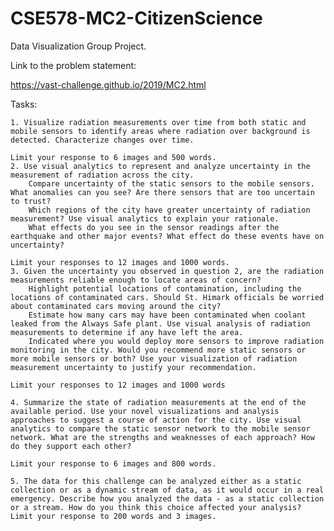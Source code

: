 # CSE578-MC2-CitizenScience
Data Visualization Group Project.

Link to the problem statement:

https://vast-challenge.github.io/2019/MC2.html

Tasks:



    1. Visualize radiation measurements over time from both static and mobile sensors to identify areas where radiation over background is detected. Characterize changes over time.

    Limit your response to 6 images and 500 words.
    2. Use visual analytics to represent and analyze uncertainty in the measurement of radiation across the city.
        Compare uncertainty of the static sensors to the mobile sensors. What anomalies can you see? Are there sensors that are too uncertain to trust?
        Which regions of the city have greater uncertainty of radiation measurement? Use visual analytics to explain your rationale.
        What effects do you see in the sensor readings after the earthquake and other major events? What effect do these events have on uncertainty?

    Limit your responses to 12 images and 1000 words.
    3. Given the uncertainty you observed in question 2, are the radiation measurements reliable enough to locate areas of concern?
        Highlight potential locations of contamination, including the locations of contaminated cars. Should St. Himark officials be worried about contaminated cars moving around the city?
        Estimate how many cars may have been contaminated when coolant leaked from the Always Safe plant. Use visual analysis of radiation measurements to determine if any have left the area.
        Indicated where you would deploy more sensors to improve radiation monitoring in the city. Would you recommend more static sensors or more mobile sensors or both? Use your visualization of radiation measurement uncertainty to justify your recommendation.

    Limit your responses to 12 images and 1000 words

    4. Summarize the state of radiation measurements at the end of the available period. Use your novel visualizations and analysis approaches to suggest a course of action for the city. Use visual analytics to compare the static sensor network to the mobile sensor network. What are the strengths and weaknesses of each approach? How do they support each other?

    Limit your response to 6 images and 800 words.

    5. The data for this challenge can be analyzed either as a static collection or as a dynamic stream of data, as it would occur in a real emergency. Describe how you analyzed the data - as a static collection or a stream. How do you think this choice affected your analysis? Limit your response to 200 words and 3 images.
